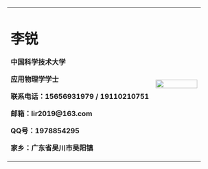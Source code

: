 <table border="0">
  <tr>
    <td width="75%">
      <h1>李锐</h1>
      <p><b>中国科学技术大学</b></p>
      <p><b>应用物理学学士</b></p>
      <p><b>联系电话：15656931979 / 19110210751</b></p>
      <p><b>邮箱：lir2019@163.com</b></p>
      <p><b>QQ号：1978854295</b></p>
      <p><b>家乡：广东省吴川市吴阳镇</b></p>
    </td>
    <td width="25%">
      <img src="/IMG_20180330_122802.jpg" width="100%">  
    </td>
  </tr>
</table>



